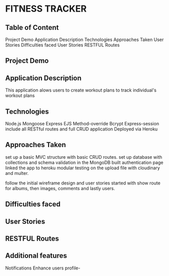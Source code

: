# FITNESS TRACKER

## Table of Content
Project Demo
Application Description
Technologies
Approaches Taken
User Stories
Difficulties faced
User Stories
RESTFUL Routes


## Project Demo

## Application Description
This application alows users to create workout plans to track individual's workout plans

## Technologies
Node.js
Mongoose
Express 
EJS
Method-override
Bcrypt
Express-session
include all RESTful routes and full CRUD application
Deployed via Heroku


## Approaches Taken
set up a basic MVC structure with basic CRUD routes.
set up database with collections and schema validation in the MongoDB
built authentication page
linked the app to heroku
modular testing on the upload file with cloudinary and multer.

follow the initial wireframe design and user stories
started with show route for albums, then images, comments and lastly users.


## Difficulties faced

## User Stories

## RESTFUL Routes

## Additional features
Notifications
Enhance users profile-